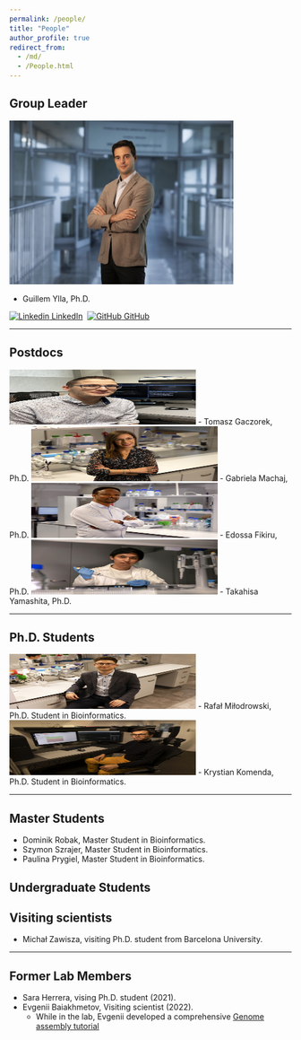 ```yaml
---
permalink: /people/
title: "People"
author_profile: true
redirect_from: 
  - /md/
  - /People.html
---
```



## Group Leader


<img src="../images/3W5A9340_smal.jpg" alt="Ylla" width="400" height="292"/>

- Guillem Ylla, Ph.D.


[![Linkedin](https://i.stack.imgur.com/gVE0j.png) LinkedIn](https://www.linkedin.com/in/gylla)&nbsp;
[![GitHub](https://i.stack.imgur.com/tskMh.png) GitHub](https://github.com/guillemylla)

---

## Postdocs
<img src="../images/Tomek.jpg" alt="" width="333" height="98"/>
- Tomasz Gaczorek, Ph.D.


<img src="../images/Gabriela.jpg" alt="" width="333" height="98"/>
- Gabriela Machaj, Ph.D.

<img src="../images/Edossa.jpg" alt="" width="333" height="98"/>
- Edossa Fikiru, Ph.D.

<img src="../images/3W5A9852 small.jpg" alt="" width="333" height="98"/>
- Takahisa Yamashita, Ph.D.


---

## Ph.D. Students


<img src="../images/3W5A9729 small.jpg" alt="" width="333" height="98"/>
- Rafał Miłodrowski, Ph.D. Student in Bioinformatics.

<img src="../images/3W5A9661 small.jpg" alt="" width="333" height="98"/>
- Krystian Komenda, Ph.D. Student in Bioinformatics.


---

## Master Students

- Dominik Robak, Master Student in Bioinformatics.
- Szymon Szrajer, Master Student in Bioinformatics.
- Paulina Prygiel, Master Student in Bioinformatics.

## Undergraduate Students


## Visiting scientists

- Michał Zawisza, visiting Ph.D. student from Barcelona University.


---


## Former Lab Members

- Sara Herrera, vising Ph.D. student (2021).
- Evgenii Baiakhmetov,  Visiting scientist (2022).
  * While in the lab, Evgenii developed a comprehensive [Genome assembly tutorial ]( https://niwdoog.github.io/Genome_Assembly_Long_Reads_Hi-C/)

